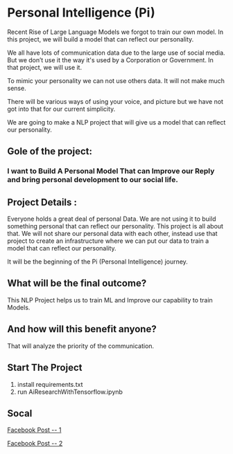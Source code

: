 # Personal Intelligence (Pi)

Recent Rise of Large Language Models we forgot to train our own model. In this project, we will build a model that can reflect our personality. 

We all have lots of communication data due to the large use of social media. But we don’t use it the way it's used by a Corporation or Government. In that project, we will use it.

To mimic your personality we can not use others data. It will not make much sense.

There will be various ways of using your voice, and picture but we have not got into that for our current simplicity. 

We are going to make a NLP project that will give us a model that can reflect our personality.

## Gole of the project: 
### I want to Build A Personal Model That can Improve our Reply and bring personal development to our social life.

## Project Details :
Everyone holds a great deal of personal Data. We are not using it to build something personal that can reflect our personality.
This project is all about that. We will not share our personal data with each other, instead use that project to create an infrastructure
where we can put our data to train a model that can reflect our personality.

It will be the beginning of the Pi (Personal Intelligence) journey.

## What will be the final outcome?
This NLP Project helps us to train ML and Improve our capability to train Models.

## And how will this benefit anyone?
That will analyze the priority of the communication. 

## Start The Project
1. install requirements.txt
2. run AiResearchWithTensorflow.ipynb

## Socal 
[Facebook Post -- 1](https://www.facebook.com/groups/mlban/permalink/1733654173807355/)

[Facebook Post -- 2](https://www.facebook.com/groups/pythonbd/permalink/6189294021171963/)

